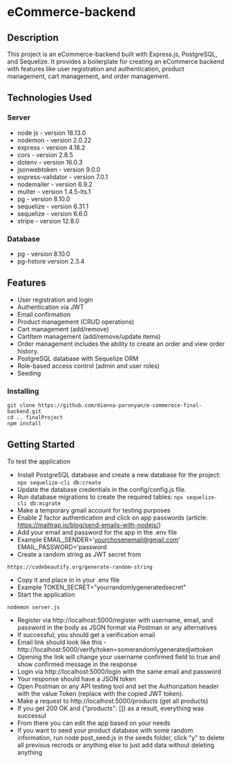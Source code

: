 # eCommerce-backend

## Description

This project is an eCommerce-backend built with Express.js, PostgreSQL, and Sequelize. It provides a boilerplate for creating an eCommerce backend with features like user registration and authentication, product management, cart management, and order management.

## Technologies Used

### Server
* node js - version 18.13.0
* nodemon - version 2.0.22
* express - version 4.18.2
* cors - version 2.8.5
* dotenv - version 16.0.3
* jsonwebtoken - version 9.0.0
* express-validator - version 7.0.1
* nodemailer - version 6.9.2
* multer - version 1.4.5-lts.1
* pg - version 8.10.0
* sequelize - version 6.31.1
* sequelize - version 6.6.0
* stripe - version 12.8.0

### Database
* pg - version 8.10.0
* pg-hstore version 2.3.4

## Features

* User registration and login
* Authentication via JWT
* Email confirmation
* Product management (CRUD operations)
* Cart management (add/remove)
* CartItem management (add/remove/update items)
* Order management includes the ability to create an order and view order history.
* PostgreSQL database with Sequelize ORM
* Role-based access control (admin and user roles)
* Seeding

### Installing

```
git clone https://github.com/dianna-paronyan/e-commerece-final-backend.git
cd .. finalProject
npm install
```

## Getting Started

To test the application

* Install PostgreSQL database and create a new database for the project:
 ```npx sequelize-cli db:create```
* Update the database credentials in the config/config.js file.
* Run database migrations to create the required tables:
```npx sequelize-cli db:migrate```
* Make a temporary gmail account for testing purposes
* Enable 2 factor authentication and click on app passwords (article: https://mailtrap.io/blog/send-emails-with-nodejs/)
* Add your email and password for the app in the .env file
* Example
EMAIL_SENDER='yourchosenemail@gmail.com'
EMAIL_PASSWORD='password
* Create a random string as JWT secret from
```
https://codebeautify.org/generate-random-string
```
* Copy it and place in in your .env file
* Example
TOKEN_SECRET="yourrandomlygeneratedsecret"
* Start the application
```
nodemon server.js
```
* Register via http://localhost:5000/register with username, email, and password in the body as JSON format via Postman or any alternatives
* If successful, you should get a verification email
* Email link should look like this - http://localhost:5000/verify/token=somerandomlygeneratedjwttoken
* Opening the link will change your username confirmed field to true and show confirmed message in the response
* Login via http://localhost:5000/login with the same email and password
* Your response should have a JSON token
* Open Postman or any API testing tool and set the Authorization header with the value Token <token> (replace <token> with the copied JWT token).
* Make a request to http://localhost:5000/products (get all products)
* If you get 200 OK and {"products": []} as a result, everything was successul
* From there you can edit the app based on your needs
* If you want to seed your product database with some random information, run node post_seed.js in the seeds folder, click "y" to delete all previous recrods or anything else to just add data without deleting anything
